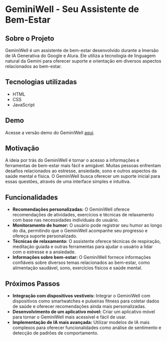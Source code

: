 # GeminiWell - Seu Assistente de Bem-Estar

## Sobre o Projeto
GeminiWell é um assistente de bem-estar desenvolvido durante a Imersão de IA Generativa do Google e Alura. Ele utiliza a tecnologia de linguagem natural da Gemini para oferecer suporte e orientação em diversos aspectos relacionados ao bem-estar.

## Tecnologias utilizadas
- HTML
- CSS
- JavaScript

## Demo
Acesse a versão demo do GeminiWell [aqui](https://gemini-well.vercel.app/).

## Motivação
A ideia por trás do GeminiWell é tornar o acesso a informações e ferramentas de bem-estar mais fácil e amigável. Muitas pessoas enfrentam desafios relacionados ao estresse, ansiedade, sono e outros aspectos da saúde mental e física. O GeminiWell busca oferecer um suporte inicial para essas questões, através de uma interface simples e intuitiva.

## Funcionalidades
- **Recomendações personalizadas:** O GeminiWell oferece recomendações de atividades, exercícios e técnicas de relaxamento com base nas necessidades individuais do usuário.
- **Monitoramento de humor:** O usuário pode registrar seu humor ao longo do dia, permitindo que o GeminiWell acompanhe seu progresso e ofereça suporte personalizado.
- **Técnicas de relaxamento:** O assistente oferece técnicas de respiração, meditação guiada e outras ferramentas para ajudar o usuário a lidar com o estresse e a ansiedade.
- **Informações sobre bem-estar:** O GeminiWell fornece informações confiáveis sobre diversos temas relacionados ao bem-estar, como alimentação saudável, sono, exercícios físicos e saúde mental.

## Próximos Passos
- **Integração com dispositivos vestíveis:** Integrar o GeminiWell com dispositivos como smartwatches e pulseiras fitness para coletar dados de saúde e oferecer recomendações ainda mais personalizadas.
- **Desenvolvimento de um aplicativo móvel:** Criar um aplicativo móvel para tornar o GeminiWell mais acessível e fácil de usar.
- **Implementação de IA mais avançada:** Utilizar modelos de IA mais complexos para oferecer funcionalidades como análise de sentimento e detecção de padrões de comportamento.
